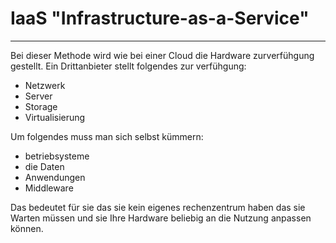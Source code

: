 # **IaaS** "Infrastructure-as-a-Service" 
---
Bei dieser Methode wird wie bei einer Cloud die Hardware zurverfühgung gestellt. Ein Drittanbieter stellt folgendes zur verfühgung:
* Netzwerk
* Server
* Storage
* Virtualisierung

Um folgendes muss man sich selbst kümmern:
* betriebsysteme
* die Daten 
* Anwendungen
* Middleware

Das bedeutet für sie das sie kein eigenes rechenzentrum haben das sie Warten müssen und sie Ihre Hardware beliebig an die Nutzung anpassen können.
